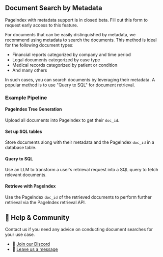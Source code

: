 

## Document Search by Metadata
<callout>PageIndex with metadata support is in closed beta. Fill out this form to request early access to this feature.</callout>

For documents that can be easily distinguished by metadata, we recommend using metadata to search the documents.
This method is ideal for the following document types:
- Financial reports categorized by company and time period
- Legal documents categorized by case type
- Medical records categorized by patient or condition
- And many others

In such cases, you can search documents by leveraging their metadata. A popular method is to use "Query to SQL" for document retrieval.


### Example Pipeline

#### PageIndex Tree Generation
Upload all documents into PageIndex to get their `doc_id`.

#### Set up SQL tables

Store documents along with their metadata and the PageIndex `doc_id` in a database table.

#### Query to SQL

Use an LLM to transform a user’s retrieval request into a SQL query to fetch relevant documents.

#### Retrieve with PageIndex

Use the PageIndex `doc_id` of the retrieved documents to perform further retrieval via the PageIndex retrieval API.

## 💬 Help & Community
Contact us if you need any advice on conducting document searches for your use case.

- 🤝 [Join our Discord](https://discord.gg/VuXuf29EUj)  
- 📨 [Leave us a message](https://ii2abc2jejf.typeform.com/to/meB40zV0)